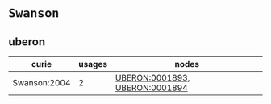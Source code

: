 # `Swanson`

## uberon

| curie        |   usages | nodes                                                                                                            |
|--------------|----------|------------------------------------------------------------------------------------------------------------------|
| Swanson:2004 |        2 | [UBERON:0001893](https://bioregistry.io/UBERON:0001893), [UBERON:0001894](https://bioregistry.io/UBERON:0001894) |

